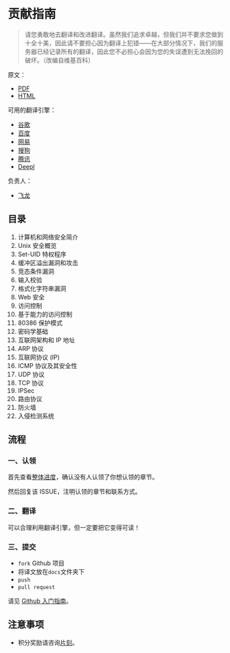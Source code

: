 # 贡献指南

> 请您勇敢地去翻译和改进翻译。虽然我们追求卓越，但我们并不要求您做到十全十美，因此请不要担心因为翻译上犯错——在大部分情况下，我们的服务器已经记录所有的翻译，因此您不必担心会因为您的失误遭到无法挽回的破坏。（改编自维基百科）

原文：

+   [PDF](en/en.pdf)
+   [HTML](en/en.html)

可用的翻译引擎：

+   [谷歌](https://translate.google.cn/)
+   [百度](https://fanyi.baidu.com/)
+   [网易](https://fanyi.youdao.com/)
+   [搜狗](https://fanyi.sogou.com/)
+   [腾讯](https://fanyi.qq.com/)
+   [Deepl](https://deepl.com/)

负责人：

+   [飞龙](https://github.com/wizardforcel)

## 目录

1.  计算机和网络安全简介
2.  Unix 安全概览
3.  Set-UID 特权程序
4.  缓冲区溢出漏洞和攻击
5.  竞态条件漏洞
6.  输入校验
7.  格式化字符串漏洞
8.  Web 安全
9.  访问控制
0.  基于能力的访问控制
1.  80386 保护模式
2.  密码学基础
3.  互联网架构和 IP 地址
4.  ARP 协议
5.  互联网协议 (IP)
6.  ICMP 协议及其安全性
7.  UDP 协议
8.  TCP 协议
9.  IPSec
0.  路由协议
1.  防火墙
2.  入侵检测系统

## 流程

### 一、认领

首先查看[整体进度](https://github.com/apachecn/syracuse-cis643-644-zh/issues/1)，确认没有人认领了你想认领的章节。
 
然后回复该 ISSUE，注明认领的章节和联系方式。

### 二、翻译

可以合理利用翻译引擎，但一定要把它变得可读！

### 三、提交

+   `fork` Github 项目
+   将译文放在`docs`文件夹下
+   `push`
+   `pull request`

请见 [Github 入门指南](https://github.com/apachecn/kaggle/blob/dev/docs/GitHub)。

## 注意事项

+   积分奖励请咨询[片刻](https://github.com/jiangzhonglian)。
